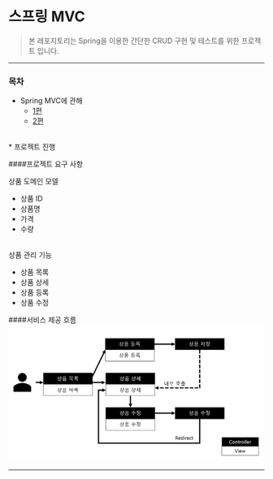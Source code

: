 # 스프링 MVC

> 본 레포지토리는 Spring을 이용한 간단한 CRUD 구현 및 테스트를 위한 프로젝트 입니다.

***

### 목차

* Spring MVC에 관해
    * [1편](https://github.com/yeon-06/inflearnMvc1)
    * [2편](https://github.com/yeon-06/inflearnMVC1-2)  
<br/>
* 프로젝트 진행

####프로젝트 요구 사항  

상품 도메인 모델
* 상품 ID
* 상품명
* 가격
* 수량 
<br/><br/>

상품 관리 기능
* 상품 목록
* 상품 상세
* 상품 등록
* 상품 수정  

####서비스 제공 흐름
![service flow img](src/main/resources/images/service_flow.PNG)

***